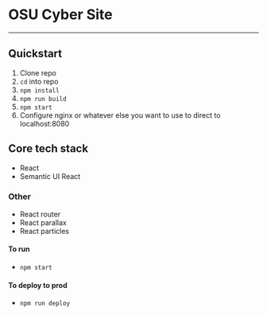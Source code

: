 # OSU Cyber Site
---
## Quickstart
1. Clone repo
2. `cd` into repo
3. `npm install`
4. `npm run build`
5. `npm start`
6. Configure nginx or whatever else you want to use to direct to localhost:8080
## Core tech stack

- React
- Semantic UI React

### Other

- React router
- React parallax
- React particles

#### To run

- `npm start`

#### To deploy to prod

- `npm run deploy`
